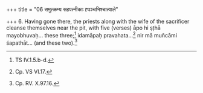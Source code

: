 +++
title = "06 समुत्क्रम्य सहपत्नीकाः ह्पञ्चभिश्चात्वाले"

+++
6. Having gone there, the priests along with the wife of the sacrificer cleanse themselves near the pit, with five (verses) āpo hi ṣṭhā mayobhuvaḥ... these three;[^1] idamāpaḥ pravahata...[^2] nir mā muñcāmi śapathāt... (and these two).[^3]  


[^1]: TS IV.1.5.b-d.  

[^2]: Cp. VS VI.17.  

[^3]: Cp. RV. X.97.16.  
